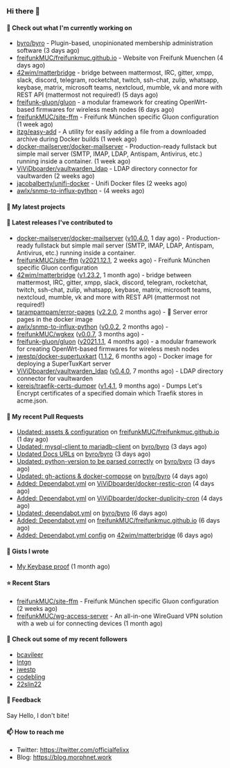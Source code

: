### Hi there 👋

#### 👷 Check out what I'm currently working on

- [byro/byro](https://github.com/byro/byro) - Plugin-based, unopinionated membership administration software (3 days ago)
- [freifunkMUC/freifunkmuc.github.io](https://github.com/freifunkMUC/freifunkmuc.github.io) - Website von Freifunk Muenchen (4 days ago)
- [42wim/matterbridge](https://github.com/42wim/matterbridge) - bridge between mattermost, IRC, gitter, xmpp, slack, discord, telegram, rocketchat, twitch, ssh-chat, zulip, whatsapp, keybase, matrix, microsoft teams, nextcloud, mumble, vk and more with REST API (mattermost not required!) (5 days ago)
- [freifunk-gluon/gluon](https://github.com/freifunk-gluon/gluon) - a modular framework for creating OpenWrt-based firmwares for wireless mesh nodes (6 days ago)
- [freifunkMUC/site-ffm](https://github.com/freifunkMUC/site-ffm) - Freifunk München specific Gluon configuration (1 week ago)
- [itzg/easy-add](https://github.com/itzg/easy-add) - A utility for easily adding a file from a downloaded archive during Docker builds (1 week ago)
- [docker-mailserver/docker-mailserver](https://github.com/docker-mailserver/docker-mailserver) - Production-ready fullstack but simple mail server (SMTP, IMAP, LDAP, Antispam, Antivirus, etc.) running inside a container. (1 week ago)
- [ViViDboarder/vaultwarden_ldap](https://github.com/ViViDboarder/vaultwarden_ldap) - LDAP directory connector for vaultwarden (2 weeks ago)
- [jacobalberty/unifi-docker](https://github.com/jacobalberty/unifi-docker) - Unifi Docker files (2 weeks ago)
- [awlx/snmp-to-influx-python](https://github.com/awlx/snmp-to-influx-python) -  (4 weeks ago)

#### 🌱 My latest projects


#### 🔭 Latest releases I've contributed to

- [docker-mailserver/docker-mailserver](https://github.com/docker-mailserver/docker-mailserver) ([v10.4.0](https://github.com/docker-mailserver/docker-mailserver/releases/tag/v10.4.0), 1 day ago) - Production-ready fullstack but simple mail server (SMTP, IMAP, LDAP, Antispam, Antivirus, etc.) running inside a container.
- [freifunkMUC/site-ffm](https://github.com/freifunkMUC/site-ffm) ([v2021.12.1](https://github.com/freifunkMUC/site-ffm/releases/tag/v2021.12.1), 2 weeks ago) - Freifunk München specific Gluon configuration
- [42wim/matterbridge](https://github.com/42wim/matterbridge) ([v1.23.2](https://github.com/42wim/matterbridge/releases/tag/v1.23.2), 1 month ago) - bridge between mattermost, IRC, gitter, xmpp, slack, discord, telegram, rocketchat, twitch, ssh-chat, zulip, whatsapp, keybase, matrix, microsoft teams, nextcloud, mumble, vk and more with REST API (mattermost not required!)
- [tarampampam/error-pages](https://github.com/tarampampam/error-pages) ([v2.2.0](https://github.com/tarampampam/error-pages/releases/tag/v2.2.0), 2 months ago) - :construction: Server error pages in the docker image
- [awlx/snmp-to-influx-python](https://github.com/awlx/snmp-to-influx-python) ([v0.0.2](https://github.com/awlx/snmp-to-influx-python/releases/tag/v0.0.2), 2 months ago) - 
- [freifunkMUC/wgkex](https://github.com/freifunkMUC/wgkex) ([v0.0.7](https://github.com/freifunkMUC/wgkex/releases/tag/v0.0.7), 3 months ago) - 
- [freifunk-gluon/gluon](https://github.com/freifunk-gluon/gluon) ([v2021.1.1](https://github.com/freifunk-gluon/gluon/releases/tag/v2021.1.1), 4 months ago) - a modular framework for creating OpenWrt-based firmwares for wireless mesh nodes
- [jwestp/docker-supertuxkart](https://github.com/jwestp/docker-supertuxkart) ([1.1.2](https://github.com/jwestp/docker-supertuxkart/releases/tag/1.1.2), 6 months ago) - Docker image for deploying a SuperTuxKart server
- [ViViDboarder/vaultwarden_ldap](https://github.com/ViViDboarder/vaultwarden_ldap) ([v0.4.0](https://github.com/ViViDboarder/vaultwarden_ldap/releases/tag/v0.4.0), 7 months ago) - LDAP directory connector for vaultwarden
- [kereis/traefik-certs-dumper](https://github.com/kereis/traefik-certs-dumper) ([v1.4.1](https://github.com/kereis/traefik-certs-dumper/releases/tag/v1.4.1), 9 months ago) - Dumps Let&#39;s Encrypt certificates of a specified domain which Traefik stores in acme.json.

#### 🔨 My recent Pull Requests

- [Updated: assets &amp; configuration](https://github.com/freifunkMUC/freifunkmuc.github.io/pull/298) on [freifunkMUC/freifunkmuc.github.io](https://github.com/freifunkMUC/freifunkmuc.github.io) (1 day ago)
- [Updated: mysql-client to mariadb-client](https://github.com/byro/byro/pull/233) on [byro/byro](https://github.com/byro/byro) (3 days ago)
- [Updated Docs URLs](https://github.com/byro/byro/pull/232) on [byro/byro](https://github.com/byro/byro) (3 days ago)
- [Updated: python-version to be parsed correctly](https://github.com/byro/byro/pull/231) on [byro/byro](https://github.com/byro/byro) (3 days ago)
- [Updated: gh-actions &amp; docker-compose](https://github.com/byro/byro/pull/230) on [byro/byro](https://github.com/byro/byro) (4 days ago)
- [Added: Dependabot.yml](https://github.com/ViViDboarder/docker-restic-cron/pull/1) on [ViViDboarder/docker-restic-cron](https://github.com/ViViDboarder/docker-restic-cron) (4 days ago)
- [Added: Dependabot.yml](https://github.com/ViViDboarder/docker-duplicity-cron/pull/9) on [ViViDboarder/docker-duplicity-cron](https://github.com/ViViDboarder/docker-duplicity-cron) (4 days ago)
- [Updated: dependabot.yml](https://github.com/byro/byro/pull/226) on [byro/byro](https://github.com/byro/byro) (6 days ago)
- [Added: Dependabot.yml](https://github.com/freifunkMUC/freifunkmuc.github.io/pull/294) on [freifunkMUC/freifunkmuc.github.io](https://github.com/freifunkMUC/freifunkmuc.github.io) (6 days ago)
- [Added: Dependabot.yml config](https://github.com/42wim/matterbridge/pull/1663) on [42wim/matterbridge](https://github.com/42wim/matterbridge) (6 days ago)

#### 📓 Gists I wrote

- [My Keybase proof](https://gist.github.com/69863960a08efeb03ad576ccaf93d880) (1 month ago)

#### ⭐ Recent Stars

- [freifunkMUC/site-ffm](https://github.com/freifunkMUC/site-ffm) - Freifunk München specific Gluon configuration (2 weeks ago)
- [freifunkMUC/wg-access-server](https://github.com/freifunkMUC/wg-access-server) - An all-in-one WireGuard VPN solution with a web ui for connecting devices (1 month ago)

#### 👯 Check out some of my recent followers

- [bcavileer](https://github.com/bcavileer)
- [lntgn](https://github.com/lntgn)
- [jwestp](https://github.com/jwestp)
- [codebling](https://github.com/codebling)
- [22slin22](https://github.com/22slin22)

#### 💬 Feedback

Say Hello, I don't bite!

#### 📫 How to reach me

- Twitter: https://twitter.com/officialfelixx
- Blog: https://blog.morphnet.work